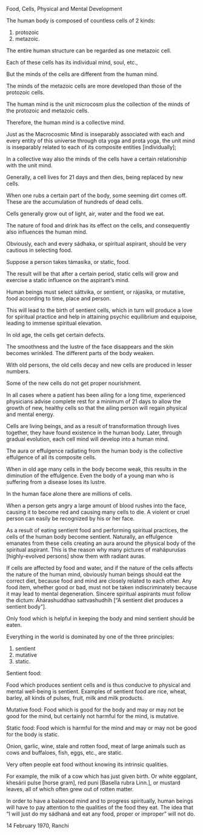 
Food, Cells, Physical and Mental Development


The human body is composed of countless cells of 2 kinds:

1. protozoic
2. metazoic.

The entire human structure can be regarded as one metazoic cell.

Each of these cells has its individual mind, soul, etc.,

But the minds of the cells are different from the human mind. 

The minds of the metazoic cells are more developed than those of the protozoic cells.

The human mind is the unit microcosm plus the collection of the minds of the protozoic and metazoic cells.

Therefore, the human mind is a collective mind. 

Just as the Macrocosmic Mind is inseparably associated with each and every entity of this universe through ota yoga and prota yoga, the unit mind is inseparably related to each of its composite entities [individually];

In a collective way also the minds of the cells have a certain relationship with the unit mind.

Generally, a cell lives for 21 days and then dies, being replaced by new cells.

When one rubs a certain part of the body, some seeming dirt comes off. These are the accumulation of hundreds of dead cells.

Cells generally grow out of light, air, water and the food we eat.

The nature of food and drink has its effect on the cells, and consequently also influences the human mind. 

Obviously, each and every sádhaka, or spiritual aspirant, should be very cautious in selecting food.

Suppose a person takes támasika, or static, food.

The result will be that after a certain period, static cells will grow and exercise a static influence on the aspirant’s mind. 

Human beings must select sáttvika, or sentient, or rájasika, or mutative, food according to time, place and person.

This will lead to the birth of sentient cells, which in turn will produce a love for spiritual practice and help in attaining psychic equilibrium and equipoise, leading to immense spiritual elevation.

In old age, the cells get certain defects. 

The smoothness and the lustre of the face disappears and the skin becomes wrinkled. The different parts of the body weaken.

With old persons, the old cells decay and new cells are produced in lesser numbers. 

Some of the new cells do not get proper nourishment.

In all cases where a patient has been ailing for a long time, experienced physicians advise complete rest for a minimum of 21 days to allow the growth of new, healthy cells so that the ailing person will regain physical and mental energy.

Cells are living beings, and as a result of transformation through lives together, they have found existence in the human body. Later, through gradual evolution, each cell mind will develop into a human mind.

The aura or effulgence radiating from the human body is the collective effulgence of all its composite cells. 

When in old age many cells in the body become weak, this results in the diminution of the effulgence. Even the body of a young man who is suffering from a disease loses its lustre.

In the human face alone there are millions of cells.

When a person gets angry a large amount of blood rushes into the face, causing it to become red and causing many cells to die. A violent or cruel person can easily be recognized by his or her face.

As a result of eating sentient food and performing spiritual practices, the cells of the human body become sentient. Naturally, an effulgence emanates from these cells creating an aura around the physical body of the spiritual aspirant. This is the reason why many pictures of mahápuruśas [highly-evolved persons] show them with radiant auras.

If cells are affected by food and water, and if the nature of the cells affects the nature of the human mind, obviously human beings should eat the correct diet, because food and mind are closely related to each other. Any food item, whether good or bad, must not be taken indiscriminately because it may lead to mental degeneration. Sincere spiritual aspirants must follow the dictum: Áhárashuddhao sattvashudhih [“A sentient diet produces a sentient body”].

Only food which is helpful in keeping the body and mind sentient should be eaten.

Everything in the world is dominated by one of the three principles:

1. sentient
2. mutative
3. static.


Sentient food: 

Food which produces sentient cells and is thus conducive to physical and mental well-being is sentient. Examples of sentient food are rice, wheat, barley, all kinds of pulses, fruit, milk and milk products.

Mutative food: Food which is good for the body and may or may not be good for the mind, but certainly not harmful for the mind, is mutative.

Static food: Food which is harmful for the mind and may or may not be good for the body is static. 

Onion, garlic, wine, stale and rotten food, meat of large animals such as cows and buffaloes, fish, eggs, etc., are static.

Very often people eat food without knowing its intrinsic qualities. 

For example, the milk of a cow which has just given birth. Or white eggplant, khesárii pulse [horse gram], red puni [Basella rubra Linn.], or mustard leaves, all of which often grew out of rotten matter.

In order to have a balanced mind and to progress spiritually, human beings will have to pay attention to the qualities of the food they eat. The idea that “I will just do my sádhaná and eat any food, proper or improper” will not do.

14 February 1970, Ranchi


